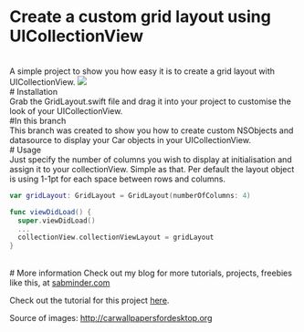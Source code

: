 # Create a custom grid layout using UICollectionView

<br>
A simple project to show you how easy it is to create a grid layout with UICollectionView.

<img src="https://s3-eu-west-1.amazonaws.com/sabminder/Image+resources/Create+grid+layout+UICollectionView.png" />

<br>
# Installation
<br>
Grab the GridLayout.swift file and drag it into your project to customise the look of your UICollectionView.

<br>
#In this branch
<br>
This branch was created to show you how to create custom NSObjects and datasource to display your Car objects in your UICollectionView.


<br>
# Usage
<br>
Just specify the number of columns you wish to display at initialisation and assign it to your collectionView. Simple as that. Per default the layout object is using 1-1pt for each space between rows and columns.

```swift
var gridLayout: GridLayout = GridLayout(numberOfColumns: 4)

func viewDidLoad() {
  super.viewDidLoad()
  ...
  collectionView.collectionViewLayout = gridLayout
}
```

<br>
# More information
Check out my blog for more tutorials, projects, freebies like this, at <a href="sabminder.com">sabminder.com</a>

Check out the tutorial for this project <a href="http://sabminder.com/create-grid-layout-uicollectionview/">here</a>.

Source of images: <a href="http://carwallpapersfordesktop.org">http://carwallpapersfordesktop.org</a>
